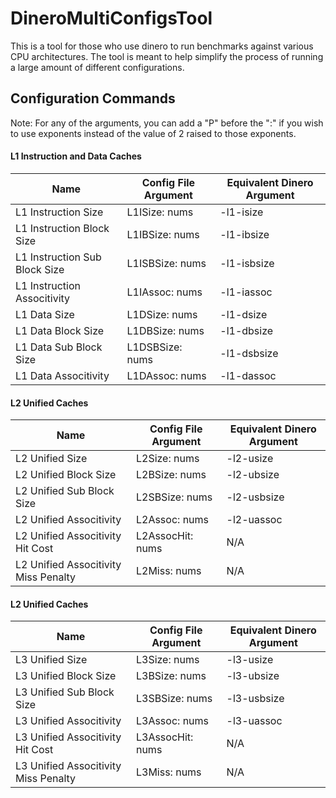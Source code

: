 # DineroMultiConfigsTool
This is a tool for those who use dinero to run benchmarks against various CPU architectures. The tool is meant to help simplify the process of running a large amount of different configurations.

## Configuration Commands

Note: For any of the arguments, you can add a "P" before the ":" if you wish to use exponents instead of the value of 2 raised to those exponents. 

#### L1 Instruction and Data Caches
| Name | Config File Argument | Equivalent Dinero Argument |
| --- | --- | --- |
| L1 Instruction Size | L1ISize: nums | -l1-isize |
| L1 Instruction Block Size | L1IBSize: nums | -l1-ibsize |
| L1 Instruction Sub Block Size | L1ISBSize: nums | -l1-isbsize |
| L1 Instruction Associtivity | L1IAssoc: nums | -l1-iassoc |
| L1 Data Size | L1DSize: nums | -l1-dsize |
| L1 Data Block Size | L1DBSize: nums | -l1-dbsize |
| L1 Data Sub Block Size | L1DSBSize: nums | -l1-dsbsize |
| L1 Data Associtivity | L1DAssoc: nums | -l1-dassoc |

#### L2 Unified Caches
| Name | Config File Argument | Equivalent Dinero Argument |
| --- | --- | --- |
| L2 Unified Size | L2Size: nums | -l2-usize |
| L2 Unified Block Size | L2BSize: nums | -l2-ubsize |
| L2 Unified Sub Block Size | L2SBSize: nums | -l2-usbsize |
| L2 Unified Associtivity | L2Assoc: nums | -l2-uassoc |
| L2 Unified Associtivity Hit Cost | L2AssocHit: nums | N/A |
| L2 Unified Associtivity Miss Penalty | L2Miss: nums | N/A |

#### L2 Unified Caches
| Name | Config File Argument | Equivalent Dinero Argument |
| --- | --- | --- |
| L3 Unified Size | L3Size: nums | -l3-usize |
| L3 Unified Block Size | L3BSize: nums | -l3-ubsize |
| L3 Unified Sub Block Size | L3SBSize: nums | -l3-usbsize |
| L3 Unified Associtivity | L3Assoc: nums | -l3-uassoc |
| L3 Unified Associtivity Hit Cost | L3AssocHit: nums | N/A |
| L3 Unified Associtivity Miss Penalty | L3Miss: nums | N/A |
